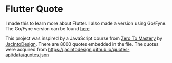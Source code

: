 # Flutter Quote
I made this to learn more about Flutter.
I also made a version using Go/Fyne. The Go/Fyne version can be found [here](https://github.com/simpleittools/fyne-quote)

This project was inspired by a JavaScript course from [Zero To Mastery](https://zerotomastery.io) by [JacIntoDesign](https://github.com/JacintoDesign).
There are 8000 quotes embedded in the file. The quotes were acquired from
https://jacintodesign.github.io/quotes-api/data/quotes.json